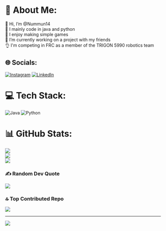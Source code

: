 # 💫 About Me:
👋 Hi, I’m @Nummun14<br>👀 I mainly code in java and python<br>🌱 I enjoy making simple games<br>💞️ I’m currently working on a project with my friends<br>👌 I'm competing in FRC as a member of the TRIGON 5990 robotics team 


## 🌐 Socials:
[![Instagram](https://img.shields.io/badge/Instagram-%23E4405F.svg?logo=Instagram&logoColor=white)](https://instagram.com/Nummun_14) [![LinkedIn](https://img.shields.io/badge/LinkedIn-%230077B5.svg?logo=linkedin&logoColor=white)](https://linkedin.com/in/Nahum-Elbaum) 

# 💻 Tech Stack:
![Java](https://img.shields.io/badge/java-%23ED8B00.svg?style=for-the-badge&logo=openjdk&logoColor=white) ![Python](https://img.shields.io/badge/python-3670A0?style=for-the-badge&logo=python&logoColor=ffdd54)
# 📊 GitHub Stats:
![](https://github-readme-stats.vercel.app/api?username=Nummun14&theme=dark&hide_border=false&include_all_commits=true&count_private=true)<br/>
![](https://github-readme-streak-stats.herokuapp.com/?user=Nummun14&theme=dark&hide_border=false)<br/>
![](https://github-readme-stats.vercel.app/api/top-langs/?username=Nummun14&theme=dark&hide_border=false&include_all_commits=true&count_private=true&layout=compact)

### ✍️ Random Dev Quote
![](https://quotes-github-readme.vercel.app/api?type=horizontal&theme=radical)

### 🔝 Top Contributed Repo
![](https://github-contributor-stats.vercel.app/api?username=Nummun14&limit=5&theme=dark&combine_all_yearly_contributions=true)

---
[![](https://visitcount.itsvg.in/api?id=Nummun14&icon=0&color=0)](https://visitcount.itsvg.in)

<!-- Proudly created with GPRM ( https://gprm.itsvg.in ) -->
